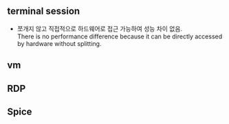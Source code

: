 ## terminal session
* 쪼개지 않고 직접적으로 하드웨어로 접근 가능하여 성능 차이 없음.  
  There is no performance difference because it can be directly accessed by hardware without splitting.


## vm


## RDP

## Spice